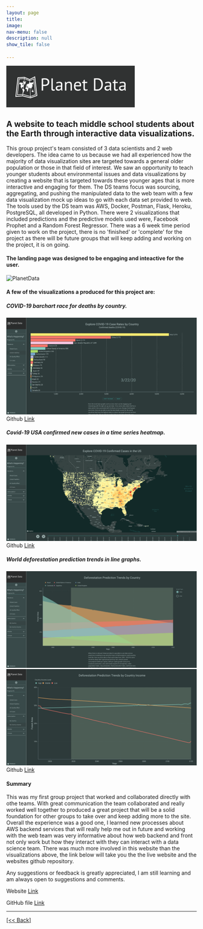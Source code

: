 ```yaml
---
layout: page
title:
image: 
nav-menu: false
description: null
show_tile: false

---
```


![PlanetData](/assets/images/PDVheader.png) <br>

## A website to teach middle school students about the Earth through interactive data visualizations.
This group project's team consisted of 3 data scientists and 2 web developers.  The idea came to us because we had all experienced how the majority of data visualization sites are targeted towards a general older population or those in that field of interest.  We saw an opportunity to teach younger students about environmental issues and data visualizations by creating a website that is targeted towards these younger ages that is more interactive and engaging for them.  The DS teams focus was sourcing, aggregating, and pushing the manipulated data to the web team with a few data visualization mock up ideas to go with each data set provided to web.  The tools used by the DS team was AWS, Docker, Postman, Flask, Heroku, PostgreSQL, all developed in Python.  There were 2 visualizations that included predictions and the predictive models used were, Facebook Prophet and a Random Forest Regressor.  There was a 6 week time period given to work on the project, there is no 'finished' or 'complete' for the project as there will be future groups that will keep adding and working on the project, it is on going.

#### The landing page was designed to be engaging and inteactive for the user.
![PlanetData](/assets/images/PDV1.jpg) <br>

#### A few of the visualizations a produced for this project are: 

##### COVID-19 barchart race for deaths by country.
![PlanetData](/assets/images/PDV2.png) <br>
Github
[Link]({{'https://cvanchieri.github.io/DSPortfolio/Post_COVID19BarChartRace.html'}})

##### Covid-19 USA confirmed new cases in a time series heatmap. 
![PlanetData](/assets/images/PDV3.png) <br>
Github
[Link]({{https://cvanchieri.github.io/DSPortfolio/Post_COVID19PlotlyLineGraph.html'}})

##### World deforestation prediction trends in line graphs.
![PlanetData](/assets/images/PDV4.png) <br>
![PlanetData](/assets/images/PDV5.png) <br>
Github
[Link]({{'https://github.com/CVanchieri/DSPortfolio/blob/master/posts/DeforestationPredictionsTrendsPost/DeforestationPredictionTrends.ipynb'}})

#### Summary
This was my first group project that worked and collaborated directly with othe teams.  With great communication the team collaborated and really worked well together to produced a great project that will be a solid foundation for other groups to take over and keep adding more to the site.  Overall the experience was a good one, I learned new processes about AWS backend services that will really help me out in future and working with the web team was very informative about how web backend and front not only work but how they interact with they can interact with a data science team.  There was much more involved in this website than the visualizations above, the link below will take you the the live website and the websites github repository.

Any suggestions or feedback is greatly appreciated, I am still learning and am always open to suggestions and comments. <br>

Website
[Link]({{'https://planetdata.vision'}})

GitHub file 
[Link]({{'https://github.com/CVanchieri/PlanetData.Vision'}})




---
[[<< Back]](https://cvanchieri.github.io/DSPortfolio/TileD_Visualizations.html)

